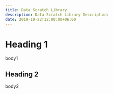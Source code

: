 ```yaml
---
title: Data Scratch Library
description: Data Scratch Library Description
date: 2019-10-22T12:00:00+06:00
---
```


# Heading 1

body1

## Heading 2

body2
